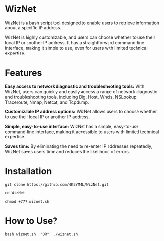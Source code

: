 # WizNet
WizNet is a bash script tool designed to enable users to retrieve information about a specific IP address.

WizNet is highly customizable, and users can choose whether to use their local IP or another IP address. It has a straightforward command-line interface, making it simple to use, even for users with limited technical expertise.

# Features
**Easy access to network diagnostic and troubleshooting tools:** With WizNet, users can quickly and easily access a range of network diagnostic and troubleshooting tools, including Dig, Host, Whois, NSLookup, Traceroute, Nmap, Netcat, and Tcpdump.

**Customizable IP address options:** WizNet allows users to choose whether to use their local IP or another IP address.

**Simple, easy-to-use interface:** WizNet has a simple, easy-to-use command-line interface, making it accessible to users with limited technical expertise.

**Saves time:** By eliminating the need to re-enter IP addresses repeatedly, WizNet saves users time and reduces the likelihood of errors.

# Installation
```
git clone https://github.com/4K3YM4L/WizNet.git
 ```
  ```
cd WizNet
 ```
  ```
chmod +777 wiznet.sh
 ```
 
 # How to Use?
  ```
bash wiznet.sh  "OR"  ./wiznet.sh
 ```
